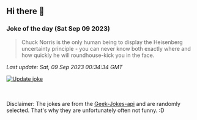 ## Hi there 👋

### Joke of the day (Sat Sep 09 2023)
<!-- joke -->
>Chuck Norris is the only human being to display the Heisenberg uncertainty principle - you can never know both exactly where and how quickly he will roundhouse-kick you in the face.
<!-- /joke -->

*Last update: Sat, 09 Sep 2023 00:34:34 GMT*

[![Update joke](https://github.com/nclskfm/nclskfm/actions/workflows/joke.yml/badge.svg)](https://github.com/nclskfm/nclskfm/actions/workflows/joke.yml)

<br><br>
Disclaimer: The jokes are from the [Geek-Jokes-api](https://github.com/sameerkumar18/geek-joke-api) and are randomly selected. That's why they are unfortunately often not funny. :D
